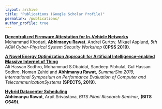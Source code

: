 ```yaml
---
layout: archive
title: "Publications (Google Scholar Profile)"
permalink: /publications/
author_profile: true
---
```

<!--
{% if author.googlescholar %}
  You can also find my articles on <u><a href="{{author.googlescholar}}">my Google Scholar profile</a>.</u>
{% endif %}


{% include base_path %}

{% for post in site.publications reversed %}
  {% include archive-single.html %}
{% endfor %}
-->

<b>[Decentralized Firmware Attestation for In-Vehicle Networks](https://ABresting.github.io/publications/CPSS_in_vehicle)</b> <br> 
Mohammad Khodari, <b>Abhimanyu Rawat</b>, Andrei Gurtov, Mikael Asplund,
<i>5th ACM Cyber-Physical System Security Workshop</i> 
<b>(CPSS 2019)</b>.

<b>[A Novel Energy Optimization Approach for Artificial Intelligence-enabled Massive Internet of Thing](https://ABresting.github.io/publications/SPECTS-2019)</b> <br> 
Ali Hassan Sodhro, Mohammad S.Obaidat, Sandeep Pibhulal, Gul Hassan Sodhro,
Noman Zahid and <b>Abhimanyu Rawat</b>,
<i>SummerSim 2019, International Symposium on Performance Evaluation of Computer and TelecommunicationSystems</i> 
<b>(SPECTS, 2019)</b>.

<b>[Hybrid Datacenter Scheduling](https://ABresting.github.io/publications/res-seminar-1)</b> <br> 
<b>Abhimanyu Rawat</b>, Arpit Srivastava,
<i>BITS Pilani Research Seminar</i>,
<b>(BITS G649)</b>.